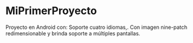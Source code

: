 # MiPrimerProyecto
Proyecto en Android con: Soporte cuatro idiomas,. Con imagen nine-patch redimensionable y brinda soporte a múltiples pantallas.
